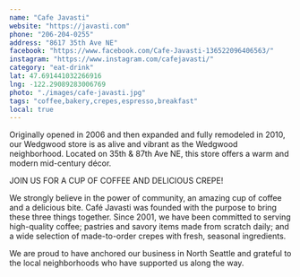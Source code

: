 ```yaml
---
name: "Cafe Javasti"
website: "https://javasti.com"
phone: "206-204-0255"
address: "8617 35th Ave NE"
facebook: "https://www.facebook.com/Cafe-Javasti-136522096406563/"
instagram: "https://www.instagram.com/cafejavasti/"
category: "eat-drink"
lat: 47.691441032266916
lng: -122.29089283006769
photo: "./images/cafe-javasti.jpg"
tags: "coffee,bakery,crepes,espresso,breakfast"
local: true
---
```


Originally opened in 2006 and then expanded and fully remodeled in 2010, our Wedgwood store is as alive and vibrant as the Wedgwood neighborhood.  Located on 35th & 87th Ave NE, this store offers a warm and modern mid-century décor.  

JOIN US FOR A CUP OF COFFEE AND DELICIOUS CREPE!

We strongly believe in the power of community, an amazing cup of coffee and a delicious bite.  Café Javasti was founded with the purpose to bring these three things together.  Since 2001, we have been committed to serving high-quality coffee; pastries and savory items made from scratch daily; and a wide selection of made-to-order crepes with fresh, seasonal ingredients.   

We are proud to have anchored our business in North Seattle and grateful to the local neighborhoods who have supported us along the way.
